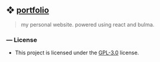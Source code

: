 ## ❖ [portfolio](https://janleigh.tech)

> my personal website. powered using react and bulma.

### — License

   * This project is licensed under the [GPL-3.0](LICENSE) license.
